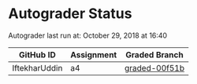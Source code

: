 # Autograder Status
Autograder last run at: October 29, 2018 at 16:40

| GitHub ID | Assignment | Graded Branch |
|-----------|------------|---------------|
| IftekharUddin | a4 | [graded-00f51b](https://github.com/Fall2018COMP401-001/a4-IftekharUddin/tree/graded-00f51b) | 
